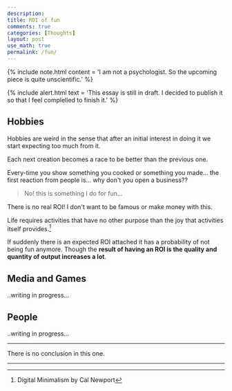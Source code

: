 ```yaml
---
description: 
title: ROI of fun
comments: true
categories: [Thoughts]
layout: post
use_math: true
permalink: /fun/
---
```


{% include note.html content = 'I am not a psychologist. So the upcoming piece is quite unscientific.' %}

{% include alert.html text = 'This essay is still in draft. I decided to publish it so that I feel complelled to finish it.' %}


## Hobbies
Hobbies are weird in the sense that after an initial interest in doing it we start expecting too much from it.

Each next creation becomes a race to be better than the previous one.

Every-time you show something you cooked or something you made... the first reaction from people is... why don't you open a business??

> No! this is something I do for fun...

There is no real ROI! I don't want to be famous or make money with this.

Life requires activities that have no other purpose than the joy that activities itself provides.[^1]

If suddenly there is an expected ROI attached it has a probability of not being fun anymore. Though the **result of having an ROI is the quality and quantity of output increases a lot**.

## Media and Games

..writing in progress...

## People
..writing in progress...

***
There is no conclusion in this one.

***

[^1]: Digital Minimalism by Cal Newport